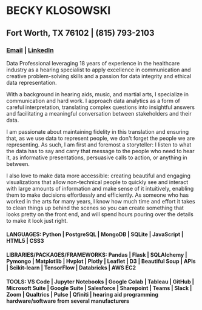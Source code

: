 
# BECKY KLOSOWSKI

## Fort Worth, TX 76102 | (815) 793-2103  

### [Email](becky.klosowski@gmail.com) | [LinkedIn](https://www.linkedin.com/in/becky-klosowski/)

Data Professional leveraging 18 years of experience in the healthcare industry as a hearing specialist to apply excellence in communication and creative problem-solving skills and a passion for data integrity and ethical data representation.

With a background in hearing aids, music, and martial arts, I specialize in communication and hard work.  I approach data analytics as a form of careful interpretation, translating complex questions into insightful answers and facilitating a meaningful conversation between stakeholders and their data.

I am passionate about maintaining fidelity in this translation and ensuring that, as we use data to represent people, we don't forget the people we are representing.  As such, I am first and foremost a storyteller: I listen to what the data has to say and carry that message to the people who need to hear it, as informative presentations, persuasive calls to action, or anything in between.

I also love to make data more accessible: creating beautiful and engaging visualizations that allow non-technical people to quickly see and interact with large amounts of information and make sense of it intuitively, enabling them to make decisions effortlessly and efficiently.  As someone who has worked in the arts for many years, I know how much time and effort it takes to clean things up behind the scenes so you can create something that looks pretty on the front end, and will spend hours pouring over the details to make it look just right.

#### LANGUAGES: Python | PostgreSQL | MongoDB | SQLite | JavaScript | HTML5 | CSS3

#### LIBRARIES/PACKAGES/FRAMEWORKS: Pandas | Flask | SQLAlchemy | Pymongo | Matplotlib | Hvplot | Plotly | Leaflet | D3 | Beautiful Soup | APIs | Scikit-learn | TensorFlow | Databricks | AWS EC2

#### TOOLS: VS Code | Jupyter Notebooks | Google Colab | Tableau | GitHub | Microsoft Suite | Google Suite | Salesforce | Sharepoint | Teams | Slack | Zoom | Qualtrics | Pulse | Qfiniti | hearing aid programming hardware/software from several manufacturers

<!--
**andcetera/andcetera** is a ✨ _special_ ✨ repository because its `README.md` (this file) appears on your GitHub profile.

Here are some ideas to get you started:

- 🔭 I’m currently working on ...
- 🌱 I’m currently learning ...
- 👯 I’m looking to collaborate on ...
- 🤔 I’m looking for help with ...
- 💬 Ask me about ...
- 📫 How to reach me: ...
- 😄 Pronouns: ...
- ⚡ Fun fact: ...
-->
